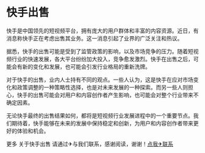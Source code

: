 # 快手出售

快手是中国领先的短视频平台，拥有庞大的用户群体和丰富的内容资源。近日，有消息称快手正在考虑出售其业务。这一消息引起了业界的广泛关注和热议。

据悉，快手的出售可能是受到了监管政策的影响，以及市场竞争的压力。随着短视频行业的快速发展，各大平台纷纷加大投入，竞争愈发激烈。快手在出售之后，可能会有新的变化和发展，也可能会引发行业格局的重新洗牌。

对于快手的出售，业内人士持有不同的观点。一些人认为，这是快手在应对市场变化和政策调整的一种策略性选择，也是对未来发展的一种探索。而另一些人则担心，快手的出售可能会对用户和内容创作者产生影响，也可能会对整个行业带来不确定因素。

无论快手最终的出售结果如何，都将是短视频行业发展进程中的一个重要节点。我们期待着，快手能够在未来的发展中保持稳定和创新，为用户和内容创作者带来更好的体验和机会。

更多 关于快手出售 请通过✈与我们联系，感谢阅读，谢谢！[点我✈联系](https://b.k02.cc)